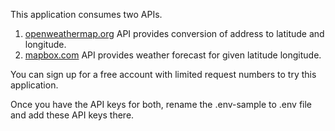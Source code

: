 

This application consumes two APIs.
1. [openweathermap.org](https://openweathermap.org/current)  API provides conversion of address to latitude and longitude.
2. [mapbox.com](https://docs.mapbox.com/api/search/geocoding) API provides weather forecast for given latitude longitude.

You can sign up for a free account with limited request numbers to try this application.

Once you have the API keys for both, rename the .env-sample to .env file and add these API keys there.